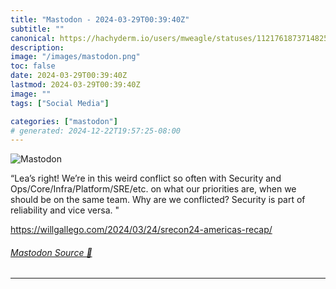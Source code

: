 ```yaml
---
title: "Mastodon - 2024-03-29T00:39:40Z"
subtitle: ""
canonical: https://hachyderm.io/users/mweagle/statuses/112176187371482511
description:
image: "/images/mastodon.png"
toc: false
date: 2024-03-29T00:39:40Z
lastmod: 2024-03-29T00:39:40Z
image: ""
tags: ["Social Media"]

categories: ["mastodon"]
# generated: 2024-12-22T19:57:25-08:00
---
```

![Mastodon](/images/mastodon.png)

<p>“Lea’s right! We’re in this weird conflict so often with Security and Ops/Core/Infra/Platform/SRE/etc. on what our priorities are, when we should be on the same team. Why are we conflicted? Security is part of reliability and vice versa. &quot;</p><p><a href="https://willgallego.com/2024/03/24/srecon24-americas-recap/" target="_blank" rel="nofollow noopener noreferrer" translate="no"><span class="invisible">https://</span><span class="ellipsis">willgallego.com/2024/03/24/sre</span><span class="invisible">con24-americas-recap/</span></a></p>


###### [Mastodon Source 🐘](https://hachyderm.io/@mweagle/112176187371482511)

___
